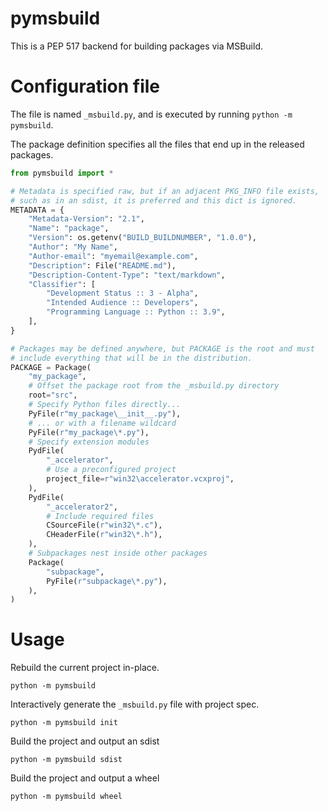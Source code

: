 # pymsbuild

This is a PEP 517 backend for building packages via MSBuild.

# Configuration file

The file is named `_msbuild.py`, and is executed by running `python -m pymsbuild`.

The package definition specifies all the files that end up in the released packages.

```python
from pymsbuild import *

# Metadata is specified raw, but if an adjacent PKG_INFO file exists,
# such as in an sdist, it is preferred and this dict is ignored.
METADATA = {
    "Metadata-Version": "2.1",
    "Name": "package",
    "Version": os.getenv("BUILD_BUILDNUMBER", "1.0.0"),
    "Author": "My Name",
    "Author-email": "myemail@example.com",
    "Description": File("README.md"),
    "Description-Content-Type": "text/markdown",
    "Classifier": [
        "Development Status :: 3 - Alpha",
        "Intended Audience :: Developers",
        "Programming Language :: Python :: 3.9",
    ],
}

# Packages may be defined anywhere, but PACKAGE is the root and must
# include everything that will be in the distribution.
PACKAGE = Package(
    "my_package",
    # Offset the package root from the _msbuild.py directory
    root="src",
    # Specify Python files directly...
    PyFile(r"my_package\__init__.py"),
    # ... or with a filename wildcard
    PyFile(r"my_package\*.py"),
    # Specify extension modules
    PydFile(
        "_accelerator",
        # Use a preconfigured project
        project_file=r"win32\accelerator.vcxproj",
    ),
    PydFile(
        "_accelerator2",
        # Include required files
        CSourceFile(r"win32\*.c"),
        CHeaderFile(r"win32\*.h"),
    ),
    # Subpackages nest inside other packages
    Package(
        "subpackage",
        PyFile(r"subpackage\*.py"),
    ),
)
```

# Usage

Rebuild the current project in-place.

```
python -m pymsbuild
```

Interactively generate the `_msbuild.py` file with project spec.

```
python -m pymsbuild init
```

Build the project and output an sdist

```
python -m pymsbuild sdist
```

Build the project and output a wheel

```
python -m pymsbuild wheel
```

